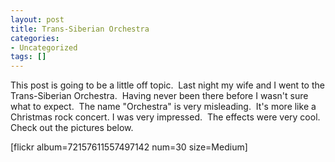 ```yaml
---
layout: post
title: Trans-Siberian Orchestra
categories:
- Uncategorized
tags: []
---
```

<p style="text-align: left;">This post is going to be a little off topic.&nbsp; Last night my wife and I went to the Trans-Siberian Orchestra.&nbsp; Having never been there before I wasn't sure what to expect.&nbsp; The name "Orchestra" is very misleading.&nbsp; It's more like a Christmas rock concert. I was very impressed.&nbsp; The effects were very cool.&nbsp; Check out the pictures below.</p>
<p style="text-align: left;">[flickr album=72157611557497142 num=30 size=Medium]</p>
